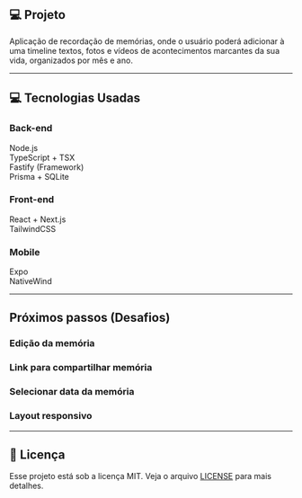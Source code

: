 ## 💻 Projeto

Aplicação de recordação de memórias, onde o usuário poderá adicionar à uma timeline textos, fotos e vídeos de acontecimentos marcantes da sua vida, organizados por mês e ano.

---

## 💻 Tecnologias Usadas

### Back-end

Node.js <br/>
TypeScript + TSX <br/>
Fastify (Framework) <br/>
Prisma + SQLite <br/>

### Front-end

React + Next.js <br/>
TailwindCSS <br/>

### Mobile

Expo <br/>
NativeWind <br/>

---

## Próximos passos (Desafios)

### Edição da memória <br/>

### Link para compartilhar memória <br/>

### Selecionar data da memória <br/>

### Layout responsivo

---

## 📝 Licença

Esse projeto está sob a licença MIT. Veja o arquivo [LICENSE](LICENSE) para mais detalhes.
